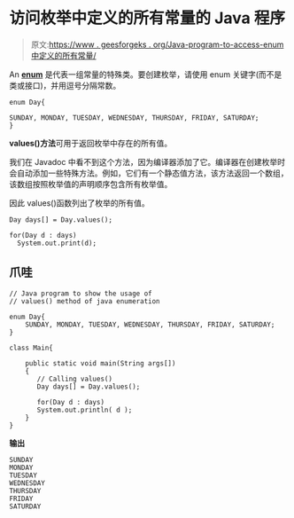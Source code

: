 # 访问枚举中定义的所有常量的 Java 程序

> 原文:[https://www . geesforgeks . org/Java-program-to-access-enum 中定义的所有常量/](https://www.geeksforgeeks.org/java-program-to-access-all-the-constant-defined-in-the-enum/)

An [**enum**](https://www.geeksforgeeks.org/enum-in-java/) 是代表一组常量的特殊类。要创建枚举，请使用 enum 关键字(而不是类或接口)，并用逗号分隔常数。

```
enum Day{

SUNDAY, MONDAY, TUESDAY, WEDNESDAY, THURSDAY, FRIDAY, SATURDAY;
}
```

**values()方法**可用于返回枚举中存在的所有值。

我们在 Javadoc 中看不到这个方法，因为编译器添加了它。编译器在创建枚举时会自动添加一些特殊方法。例如，它们有一个静态值方法，该方法返回一个数组，该数组按照枚举值的声明顺序包含所有枚举值。

因此 values()函数列出了枚举的所有值。

```
Day days[] = Day.values();  

for(Day d : days)  
  System.out.print(d);
```

## 爪哇

```
// Java program to show the usage of  
// values() method of java enumeration  

enum Day{ 
    SUNDAY, MONDAY, TUESDAY, WEDNESDAY, THURSDAY, FRIDAY, SATURDAY; 
} 

class Main{ 

    public static void main(String args[]) 
    { 
       // Calling values()
       Day days[] = Day.values(); 

       for(Day d : days) 
       System.out.println( d ); 
    } 
}
```

**输出**

```
SUNDAY
MONDAY
TUESDAY
WEDNESDAY
THURSDAY
FRIDAY
SATURDAY

```